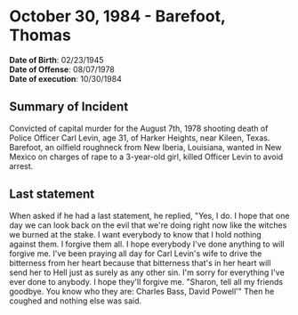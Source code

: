 # October 30, 1984 - Barefoot, Thomas

**Date of Birth**: 02/23/1945<br/>
**Date of Offense**: 08/07/1978<br/>
**Date of execution**: 10/30/1984<br/>

## Summary of Incident
Convicted of capital murder for the August 7th, 1978 shooting death of Police Officer Carl Levin, age 31, of Harker Heights, near Kileen, Texas. Barefoot, an oilfield roughneck from New Iberia, Louisiana, wanted in New Mexico on charges of rape to a 3-year-old girl, killed Officer Levin to avoid arrest.

## Last statement
When asked if he had a last statement, he replied, "Yes, I do. I hope that one day we can look back on the evil that we're doing right now like the witches we burned at the stake. I want everybody to know that I hold nothing against them. I forgive them all. I hope everybody I've done anything to will forgive me. I've been praying all day for Carl Levin's wife to drive the bitterness from her heart because that bitterness that's in her heart will send her to Hell just as surely as any other sin. I'm sorry for everything I've ever done to anybody. I hope they'll forgive me. "Sharon, tell all my friends goodbye. You know who they are: Charles Bass, David Powell'" Then he coughed and nothing else was said.